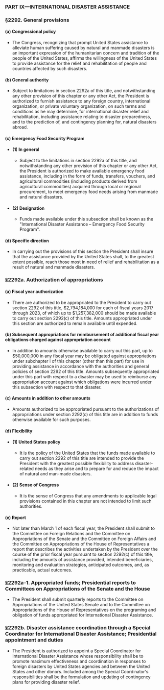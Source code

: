 ### PART IX—INTERNATIONAL DISASTER ASSISTANCE

### §2292. General provisions
#### (a) Congressional policy
* The Congress, recognizing that prompt United States assistance to alleviate human suffering caused by natural and manmade disasters is an important expression of the humanitarian concern and tradition of the people of the United States, affirms the willingness of the United States to provide assistance for the relief and rehabilitation of people and countries affected by such disasters.

#### (b) General authority
* Subject to limitations in section 2292a of this title, and notwithstanding any other provision of this chapter or any other Act, the President is authorized to furnish assistance to any foreign country, international organization, or private voluntary organization, on such terms and conditions as he may determine, for international disaster relief and rehabilitation, including assistance relating to disaster preparedness, and to the prediction of, and contingency planning for, natural disasters abroad.

#### (c) Emergency Food Security Program
* #### (1) In general
  * Subject to the limitations in section 2292a of this title, and notwithstanding any other provision of this chapter or any other Act, the President is authorized to make available emergency food assistance, including in the form of funds, transfers, vouchers, and agricultural commodities (including products derived from agricultural commodities) acquired through local or regional procurement, to meet emergency food needs arising from manmade and natural disasters.

* #### (2) Designation
  * Funds made available under this subsection shall be known as the "International Disaster Assistance – Emergency Food Security Program".

#### (d) Specific direction
* In carrying out the provisions of this section the President shall insure that the assistance provided by the United States shall, to the greatest extent possible, reach those most in need of relief and rehabilitation as a result of natural and manmade disasters.

### §2292a. Authorization of appropriations
#### (a) Fiscal year authorization
* There are authorized to be appropriated to the President to carry out section 2292 of this title, $2,794,184,000 for each of fiscal years 2017 through 2023, of which up to $1,257,382,000 should be made available to carry out section 2292(c) of this title. Amounts appropriated under this section are authorized to remain available until expended.

#### (b) Subsequent appropriations for reimbursement of additional fiscal year obligations charged against appropriation account
* In addition to amounts otherwise available to carry out this part, up to $50,000,000 in any fiscal year may be obligated against appropriations under subchapter I of this chapter (other than this part) for use in providing assistance in accordance with the authorities and general policies of section 2292 of this title. Amounts subsequently appropriated under this part with respect to a disaster may be used to reimburse any appropriation account against which obligations were incurred under this subsection with respect to that disaster.

#### (c) Amounts in addition to other amounts
* Amounts authorized to be appropriated pursuant to the authorizations of appropriations under section 2292(c) of this title are in addition to funds otherwise available for such purposes.

#### (d) Flexibility
* #### (1) United States policy
  * It is the policy of the United States that the funds made available to carry out section 2292 of this title are intended to provide the President with the greatest possible flexibility to address disaster-related needs as they arise and to prepare for and reduce the impact of natural and man-made disasters.

* #### (2) Sense of Congress
  * It is the sense of Congress that any amendments to applicable legal provisions contained in this chapter are not intended to limit such authorities.

#### (e) Report
* Not later than March 1 of each fiscal year, the President shall submit to the Committee on Foreign Relations and the Committee on Appropriations of the Senate and the Committee on Foreign Affairs and the Committee on Appropriations of the House of Representatives a report that describes the activities undertaken by the President over the course of the prior fiscal year pursuant to section 2292(c) of this title, including the amounts of assistance provided, intended beneficiaries, monitoring and evaluation strategies, anticipated outcomes, and, as practicable, actual outcomes.

### §2292a–1. Appropriated funds; Presidential reports to Committees on Appropriations of the Senate and the House
* The President shall submit quarterly reports to the Committee on Appropriations of the United States Senate and to the Committee on Appropriations of the House of Representatives on the programing and obligation of funds appropriated for International Disaster Assistance.

### §2292b. Disaster assistance coordination through a Special Coordinator for International Disaster Assistance; Presidential appointment and duties
* The President is authorized to appoint a Special Coordinator for International Disaster Assistance whose responsibility shall be to promote maximum effectiveness and coordination in responses to foreign disasters by United States agencies and between the United States and other donors. Included among the Special Coordinator's responsibilities shall be the formulation and updating of contingency plans for providing disaster relief.